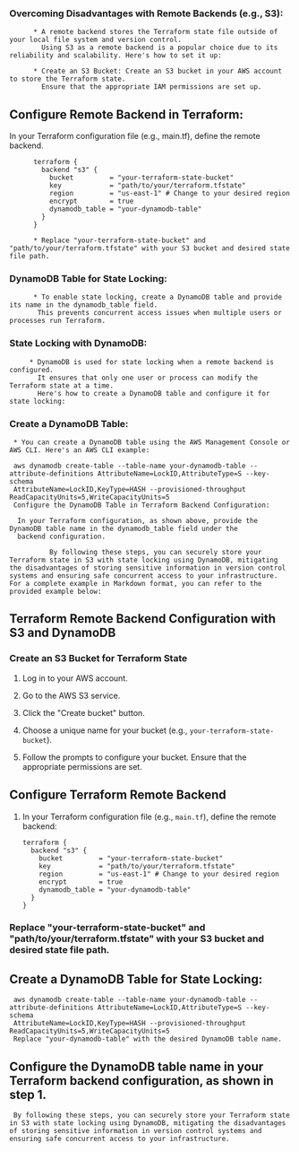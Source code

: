 
### Overcoming Disadvantages with Remote Backends (e.g., S3):

          * A remote backend stores the Terraform state file outside of your local file system and version control.
            Using S3 as a remote backend is a popular choice due to its reliability and scalability. Here's how to set it up:
     
          * Create an S3 Bucket: Create an S3 bucket in your AWS account to store the Terraform state. 
            Ensure that the appropriate IAM permissions are set up.

## Configure Remote Backend in Terraform:

   In your Terraform configuration file (e.g., main.tf), define the remote backend.

          terraform {
            backend "s3" {
              bucket         = "your-terraform-state-bucket"
              key            = "path/to/your/terraform.tfstate"
              region         = "us-east-1" # Change to your desired region
              encrypt        = true
              dynamodb_table = "your-dynamodb-table"
            }
          }

          * Replace "your-terraform-state-bucket" and "path/to/your/terraform.tfstate" with your S3 bucket and desired state file path.

### DynamoDB Table for State Locking:

          * To enable state locking, create a DynamoDB table and provide its name in the dynamodb_table field. 
           This prevents concurrent access issues when multiple users or processes run Terraform.

### State Locking with DynamoDB:

         * DynamoDB is used for state locking when a remote backend is configured.
           It ensures that only one user or process can modify the Terraform state at a time.
           Here's how to create a DynamoDB table and configure it for state locking:

### Create a DynamoDB Table:

     * You can create a DynamoDB table using the AWS Management Console or AWS CLI. Here's an AWS CLI example:

     aws dynamodb create-table --table-name your-dynamodb-table --attribute-definitions AttributeName=LockID,AttributeType=S --key-schema 
     AttributeName=LockID,KeyType=HASH --provisioned-throughput ReadCapacityUnits=5,WriteCapacityUnits=5
     Configure the DynamoDB Table in Terraform Backend Configuration:
     
      In your Terraform configuration, as shown above, provide the DynamoDB table name in the dynamodb_table field under the 
      backend configuration.
     
              By following these steps, you can securely store your Terraform state in S3 with state locking using DynamoDB, mitigating the disadvantages of storing sensitive information in version control systems and ensuring safe concurrent access to your infrastructure. For a complete example in Markdown format, you can refer to the provided example below:

## Terraform Remote Backend Configuration with S3 and DynamoDB

### Create an S3 Bucket for Terraform State

1. Log in to your AWS account.

2. Go to the AWS S3 service.

3. Click the "Create bucket" button.

4. Choose a unique name for your bucket (e.g., `your-terraform-state-bucket`).

5. Follow the prompts to configure your bucket. Ensure that the appropriate permissions are set.

## Configure Terraform Remote Backend

1. In your Terraform configuration file (e.g., `main.tf`), define the remote backend:

   ```hcl
   terraform {
     backend "s3" {
       bucket         = "your-terraform-state-bucket"
       key            = "path/to/your/terraform.tfstate"
       region         = "us-east-1" # Change to your desired region
       encrypt        = true
       dynamodb_table = "your-dynamodb-table"
     }
   }
   
### Replace "your-terraform-state-bucket" and "path/to/your/terraform.tfstate" with your S3 bucket and desired state file path.

## Create a DynamoDB Table for State Locking:

     aws dynamodb create-table --table-name your-dynamodb-table --attribute-definitions AttributeName=LockID,AttributeType=S --key-schema 
     AttributeName=LockID,KeyType=HASH --provisioned-throughput ReadCapacityUnits=5,WriteCapacityUnits=5
     Replace "your-dynamodb-table" with the desired DynamoDB table name.

## Configure the DynamoDB table name in your Terraform backend configuration, as shown in step 1.

     By following these steps, you can securely store your Terraform state in S3 with state locking using DynamoDB, mitigating the disadvantages of storing sensitive information in version control systems and ensuring safe concurrent access to your infrastructure.



